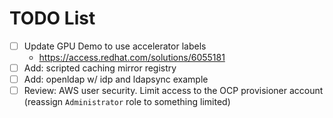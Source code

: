# TODO List

- [ ] Update GPU Demo to use accelerator labels
    - https://access.redhat.com/solutions/6055181
- [ ] Add: scripted caching mirror registry
- [ ] Add: openldap w/ idp and ldapsync example
- [ ] Review: AWS user security. Limit access to the OCP provisioner account (reassign `Administrator` role to something limited)
